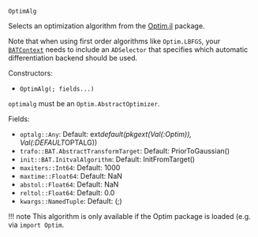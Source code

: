 ```
OptimAlg
```

Selects an optimization algorithm from the [Optim.jl](https://github.com/JuliaNLSolvers/Optim.jl) package.

Note that when using first order algorithms like `Optim.LBFGS`, your [`BATContext`](@ref) needs to include an `ADSelector` that specifies which automatic differentiation backend should be used.

Constructors:

  * `OptimAlg(; fields...)`

`optimalg` must be an `Optim.AbstractOptimizer`.

Fields:

  * `optalg::Any`: Default: ext*default(pkgext(Val(:Optim)), Val(:DEFAULT*OPTALG))
  * `trafo::BAT.AbstractTransformTarget`: Default: PriorToGaussian()
  * `init::BAT.InitvalAlgorithm`: Default: InitFromTarget()
  * `maxiters::Int64`: Default: 1000
  * `maxtime::Float64`: Default: NaN
  * `abstol::Float64`: Default: NaN
  * `reltol::Float64`: Default: 0.0
  * `kwargs::NamedTuple`: Default: (;)

!!! note
    This algorithm is only available if the Optim package is loaded (e.g. via     `import Optim`.

